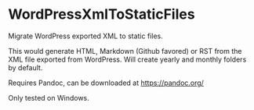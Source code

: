 # WordPressXmlToStaticFiles
Migrate WordPress exported XML to static files. 

This would generate HTML, Markdown (Github favored) or RST from the XML file exported from WordPress.
Will create yearly and monthly folders by default. 

Requires Pandoc, can be downloaded at https://pandoc.org/

Only tested on Windows. 
